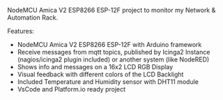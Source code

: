 NodeMCU Amica V2 ESP8266 ESP-12F project to monitor my Network & Automation Rack.

Features:
- NodeMCU Amica V2 ESP8266 ESP-12F with Arduino framework
- Receive messages from mqtt topics, published by Icinga2 Instance (nagios/icinga2 plugin included) or another system (like NodeRED)
- Shows info and messages on a 16x2 LCD RGB Display
- Visual feedback with different colors of the LCD Backlight
- Included Temperature and Humidity sensor with DHT11 module
- VsCode and Platform.io ready project
